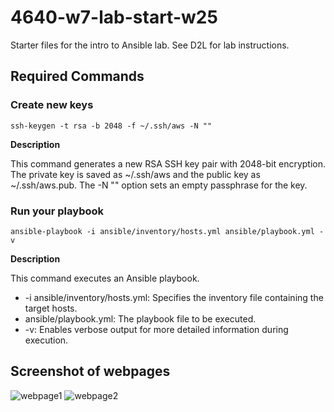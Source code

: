 # 4640-w7-lab-start-w25

Starter files for the intro to Ansible lab.
See D2L for lab instructions.


## Required Commands

### Create new keys 
```ssh-keygen -t rsa -b 2048 -f ~/.ssh/aws -N ""```

**Description**

This command generates a new RSA SSH key pair with 2048-bit encryption. The private key is saved as ~/.ssh/aws and the public key as ~/.ssh/aws.pub. The -N "" option sets an empty passphrase for the key.

### Run your playbook
```ansible-playbook -i ansible/inventory/hosts.yml ansible/playbook.yml -v```

**Description**

This command executes an Ansible playbook.
- -i ansible/inventory/hosts.yml: Specifies the inventory file containing the target hosts.
- ansible/playbook.yml: The playbook file to be executed.
- -v: Enables verbose output for more detailed information during execution.

## Screenshot of webpages

![webpage1](webpage1.png)
![webpage2](webpage2.png)